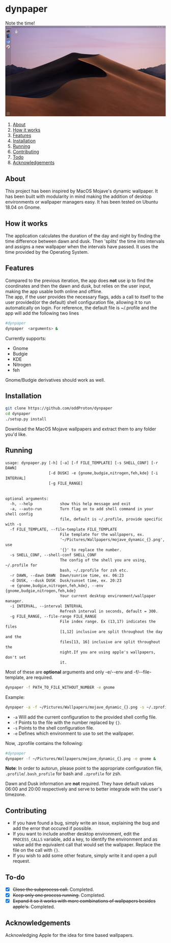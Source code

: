 # dynpaper

Note the time!
![example.gif](example.gif)

1. [About](#about)
2. [How it works](#how-it-works)
3. [Features](#features)
4. [Installation](#installation)
5. [Running](#running)
6. [Contributing](#contributing)
7. [Todo](#to-do)
8. [Acknowledgements](#acknowledgements)

## About  
This project has been inspired by MacOS Mojave's dynamic wallpaper. It has been built with modularity in mind making the addition of desktop environments or wallpaper managers easy. It has been tested on Ubuntu 18.04 on Gnome.

## How it works  
The application calculates the duration of the day and night by finding the time difference between dawn and dusk. Then \'splits\' the time into intervals and assigns a new wallpaper when the intervals have passed. It uses the time provided by the Operating System.

## Features
Compared to the previous iteration, the app does __not__ use ip to find the coordinates and then the dawn and dusk, but relies on the user input, making the app usable both online and offline.  
The app, if the user provides the necessary flags, adds a call to itself to the user provided(or the default) shell configuration file, allowing it to run automatically on login. For reference, the default file is ~/.profile and the app will add the following two lines


```sh
#dynpaper
dynpaper  <arguments> &

```

Currently supports:

* Gnome
* Budgie
* KDE
* Nitrogen  
* feh

Gnome/Budgie derivatives should work as well.

## Installation

```sh
git clone https://github.com/oddProton/dynpaper  
cd dynpaper  
./setup.py install  
```

Download the MacOS Mojave wallpapers and extract them to any folder you'd like.  

## Running
```
usage: dynpaper.py [-h] [-a] [-f FILE_TEMPLATE] [-s SHELL_CONF] [-r DAWN]
                   [-d DUSK] -e {gnome,budgie,nitrogen,feh,kde} [-i INTERVAL]
                   [-g FILE_RANGE]


optional arguments:
  -h, --help            show this help message and exit
  -a, --auto-run        Turn flag on to add shell command in your shell config
                        file, default is ~/.profile, provide specific with -s
  -f FILE_TEMPLATE, --file-template FILE_TEMPLATE
                        File template for the wallpapers, ex.
                        '~/Pictures/Wallpapers/mojave_dynamic_{}.png', use
                        '{}' to replace the number.
  -s SHELL_CONF, --shell-conf SHELL_CONF
                        The config of the shell you are using, ~/.profile for
                        bash, ~/.zprofile for zsh etc.
  -r DAWN, --dawn DAWN  Dawn/sunrise time, ex. 06:23
  -d DUSK, --dusk DUSK  Dusk/sunset time, ex. 20:23
  -e {gnome,budgie,nitrogen,feh,kde}, --env {gnome,budgie,nitrogen,feh,kde}
                        Your current desktop environment/wallpaper manager.
  -i INTERVAL, --interval INTERVAL
                        Refresh interval in seconds, default = 300.
  -g FILE_RANGE, --file-range FILE_RANGE
                        File index range. Ex (13,17) indicates the files
                        [1,12] inclusive are split throughout the day and the
                        files[13, 16] inclusive are split throughout the
                        night.If you are using apple's wallpapers, don't set
                        it.

```

Most of these are __optional__ arguments and only -e/--env and -f/--file-template, are required.

```sh
dynpaper -f PATH_TO_FILE_WITHOUT_NUMBER -e gnome
```
Example:
```sh
dynpaper -a -f ~/Pictures/Wallpapers/mojave_dynamic_{}.png -s ~/.zprofile -e gnome
```
* `-a` Will add the current configuration to the provided shell config file.  
* `-f` Points to the file with the number replaced by `{}`.  
* `-s` Points to the shell configuration file.  
* `-e` Defines which environment to use to set the wallpaper.  

Now, .zprofile contains the following:

```sh
#dynpaper
dynpaper -f ~/Pictures/Wallpapers/mojave_dynamic_{}.png -e gnome &
```

__Note__: In order to autorun, please point to the appropriate configuration file, `.profile`/`.bash_profile` for bash and `.zprofile` for zsh. 

Dawn and Dusk information are __not__ required. They have default values 06:00 and 20:00 respectively and serve to better integrade with the user's timezone.

## Contributing

* If you have found a bug, simply write an issue, explaining the bug and add the error that occured if possible.
* If you want to include another desktop environment, edit the `PROCESS_CALLS` variable, add a key, to identify the environment and as value add the equivalent call that would set the wallpaper. Replace the file on the call with `{}`.
* If you wish to add some other feature, simply write it and open a pull request.

## To-do

- [x] ~~Close the subprocess call.~~ Completed.  
- [x] ~~Keep only one process running.~~  Completed.
- [x] ~~Expand it so it works with more combinations of wallpapers besides apple's.~~ Completed.  

## Acknowledgements

Acknowledging Apple for the idea for time based wallpapers.
